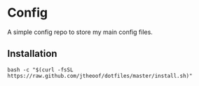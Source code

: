 # Config

A simple config repo to store my main config files.

## Installation

    bash -c "$(curl -fsSL https://raw.github.com/jtheoof/dotfiles/master/install.sh)"
